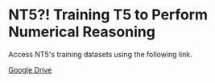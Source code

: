 # NT5?! Training T5 to Perform Numerical Reasoning

Access NT5's training datasets using the following link.

[Google Drive](https://drive.google.com/drive/folders/1x510WLbCDVU9pVuMII6nFsIxv62jnk9O?usp=sharing)